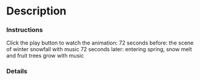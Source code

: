 # Description

### Instructions
Click the play button to watch the animation:
72 seconds before: the scene of winter snowfall with music 
72 seconds later: entering spring, snow melt and fruit trees grow with music

### Details